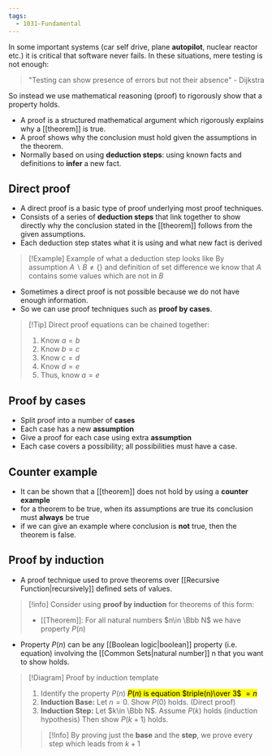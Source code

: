 ```yaml
---
tags:
  - 1031-Fundamental
---
```

In some important systems (car self drive, plane **autopilot**, nuclear reactor etc.) it is critical that software never fails. In these situations, mere testing is not enough:

> "Testing can show presence of errors but not their absence" - Dijkstra

So instead we use mathematical reasoning (proof) to rigorously show that a property holds.

- A proof is a structured mathematical argument which rigorously explains why a [[theorem]] is true.
- A proof shows why the conclusion must hold given the assumptions in the theorem.
- Normally based on using **deduction steps**: using known facts and definitions to **infer** a new fact.

## Direct proof
- A direct proof is a basic type of proof underlying most proof techniques.
- Consists of a series of **deduction steps** that link together to show directly why the conclusion stated in the [[theorem]] follows from the given assumptions.
- Each deduction step states what it is using and what new fact is derived

> [!Example] Example of what a deduction step looks like
> By assumption $A\backslash B\neq \{\}$ and definition of set difference we know that $A$ contains some values which are not in $B$ 

- Sometimes a direct proof is not possible because we do not have enough information.
- So we can use proof techniques such as **proof by cases**.


> [!Tip] Direct proof equations can be chained together:
> 1. Know $a=b$
> 2. Know $b=c$
> 3. Know $c=d$
> 4. Know $d=e$
> 5. Thus, know $a=e$


## Proof by cases
- Split proof into a number of **cases**
- Each case has a new **assumption**
- Give a proof for each case using extra **assumption**
- Each case covers a possibility; all possibilities must have a case.

## Counter example
- It can be shown that a [[theorem]] does not hold by using a **counter example**
- for a theorem to be true, when its assumptions are true its conclusion must **always** be true
- if we can give an example where conclusion is **not** true, then the theorem is false.

## Proof by induction
- A proof technique used to prove theorems over [[Recursive Function|recursively]] defined sets of values.

> [!info] Consider using **proof by induction** for theorems of this form:
> - [[Theorem]]: For all natural numbers $n\in \Bbb N$ we have property $P(n)$

 - Property $P(n)$ can be any [[Boolean logic|boolean]] property (i.e. equation) involving the [[Common Sets|natural number]] n that you want to show holds.

> [!Diagram] Proof by induction template
> 1. Identify the property $P(n)$
> 	<mark class="hltr-orange">$P(n)$ is equation $triple(n)\over 3$ $=n$</mark>
> 1. **Induction Base:** Let $n=0$. Show $P(0)$ holds. (Direct proof)
> 2. **Induction Step:** Let $k\in \Bbb N$.
> 	Assume $P(k)$ holds (induction hypothesis)
> 	Then show $P(k+1)$ holds.
> > [!Info]
> By proving just the **base** and the **step**, we prove every step which leads from $k+1$


